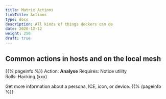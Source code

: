 ```yaml
---
title: Matrix Actions
linkTitle: Actions
type: docs
description: All kinds of things deckers can do
date: 2020-12-12
weight: 250
draft: true
---
```


## Common actions in hosts and on the local mesh

{{% pageinfo %}}
Action: **Analyse**
Requires: Notice utility \
Rolls: Hacking (xxx)

Get more information about a persona, ICE, icon, or device.
{{% /pageinfo %}} 

